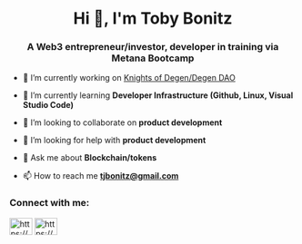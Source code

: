 <h1 align="center">Hi 👋, I'm Toby Bonitz</h1>
<h3 align="center">A Web3 entrepreneur/investor, developer in training via Metana Bootcamp</h3>

- 🔭 I’m currently working on [Knights of Degen/Degen DAO](dgendao.com)

- 🌱 I’m currently learning **Developer Infrastructure (Github, Linux, Visual Studio Code)**

- 👯 I’m looking to collaborate on **product development**

- 🤝 I’m looking for help with **product development**

- 💬 Ask me about **Blockchain/tokens**

- 📫 How to reach me **tjbonitz@gmail.com**

<h3 align="left">Connect with me:</h3>
<p align="left">
<a href="https://linkedin.com/in/https://www.linkedin.com/in/toby-bonitz-9966656b/" target="blank"><img align="center" src="https://raw.githubusercontent.com/rahuldkjain/github-profile-readme-generator/master/src/images/icons/Social/linked-in-alt.svg" alt="https://www.linkedin.com/in/toby-bonitz-9966656b/" height="30" width="40" /></a>
<a href="https://discord.gg/https://discord.gg/yPv8Jaqu" target="blank"><img align="center" src="https://raw.githubusercontent.com/rahuldkjain/github-profile-readme-generator/master/src/images/icons/Social/discord.svg" alt="https://discord.gg/yPv8Jaqu" height="30" width="40" /></a>
</p>
